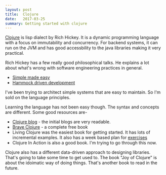 ```yaml
---
layout: post
title:  Clojure
date:   2017-03-25
summary: Getting started with clojure
---
```


[Clojure](https://clojure.org/) is lisp dialect by Rich Hickey. It is a dynamic programming language with a focus on immutability and concurrency. For backend systems, it can run on the JVM and has good accessbility to the java libraries making it very practical.

Rich Hickey has a few really good philosophical talks. He explains a lot about what's wrong with software engineering practices in general.

* [Simple made easy](https://www.infoq.com/presentations/Simple-Made-Easy)
* [Hammock driven development](https://www.youtube.com/watch?v=f84n5oFoZBc)

I've been trying to architect simple systems that are easy to maintain. So I'm sold on the language principles.

Learning the language has not been easy though. The syntax and concepts are different. Some good resources are-

* [Clojure blog](https://aphyr.com/tags/Clojure-from-the-ground-up) - the initial blogs are very readable.
* [Brave Clojure](http://www.braveclojure.com/clojure-for-the-brave-and-true/) - a complete free book
* Living Clojure was the easiest book for getting started. It has lots of incremental examples. It also has a week based plan for [exercises](http://4clojure.com)
* Clojure In Action is also a good book. I'm trying to go through this now.

Clojure also has a different data-driven approach to designing libraries. That's going to take some time to get used to. The book "Joy of Clojure" is about the idoimatic way of doing things. That's another book to read in the future.


